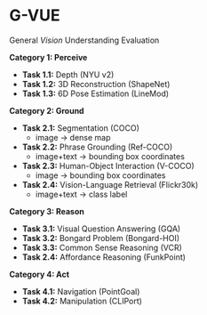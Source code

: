 # G-VUE
General *Vision* Understanding Evaluation


**Category 1: Perceive** 

* **Task 1.1:** Depth (NYU v2)
* **Task 1.2:** 3D Reconstruction (ShapeNet)
* **Task 1.3:** 6D Pose Estimation (LineMod)


**Category 2: Ground** 

* **Task 2.1:** Segmentation (COCO)
  * image -> dense map
* **Task 2.2:** Phrase Grounding (Ref-COCO)
  * image+text -> bounding box coordinates
* **Task 2.3:** Human-Object Interaction (V-COCO)
  * image -> bounding box coordinates
* **Task 2.4:** Vision-Language Retrieval (Flickr30k)
  * image+text -> class label

**Category 3: Reason** 

* **Task 3.1:** Visual Question Answering (GQA)
* **Task 3.2:** Bongard Problem (Bongard-HOI)
* **Task 3.3:** Common Sense Reasoning (VCR)
* **Task 2.4:** Affordance Reasoning (FunkPoint)


**Category 4: Act** 

* **Task 4.1:** Navigation (PointGoal)
* **Task 4.2:** Manipulation (CLIPort)

